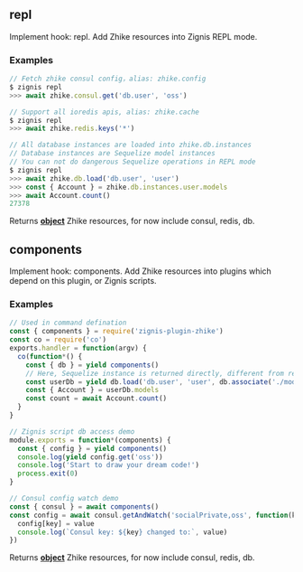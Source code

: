 <!-- Generated by documentation.js. Update this documentation by updating the source code. -->

## repl

Implement hook: repl.
Add Zhike resources into Zignis REPL mode.

### Examples

```javascript
// Fetch zhike consul config，alias: zhike.config
$ zignis repl
>>> await zhike.consul.get('db.user', 'oss')
```

```javascript
// Support all ioredis apis, alias: zhike.cache
$ zignis repl
>>> await zhike.redis.keys('*')
```

```javascript
// All database instances are loaded into zhike.db.instances
// Database instances are Sequelize model instances
// You can not do dangerous Sequelize operations in REPL mode
$ zignis repl
>>> await zhike.db.load('db.user', 'user')
>>> const { Account } = zhike.db.instances.user.models
>>> await Account.count()
27378
```

Returns **[object][1]** Zhike resources, for now include consul, redis, db.

## components

Implement hook: components.
Add Zhike resources into plugins which depend on this plugin, or Zignis scripts.

### Examples

```javascript
// Used in command defination
const { components } = require('zignis-plugin-zhike')
const co = require('co')
exports.handler = function(argv) {
  co(function*() {
    const { db } = yield components()
    // Here, Sequelize instance is returned directly, different from repl hook
    const userDb = yield db.load('db.user', 'user', db.associate('./models'))
    const { Account } = userDb.models
    const count = await Account.count()
  }
}
```

```javascript
// Zignis script db access demo
module.exports = function*(components) {
  const { config } = yield components()
  console.log(yield config.get('oss'))
  console.log('Start to draw your dream code!')
  process.exit(0)
}
```

```javascript
// Consul config watch demo
const { consul } = await components()
const config = await consul.getAndWatch('socialPrivate,oss', function(key, value) {
  config[key] = value
  console.log(`Consul key: ${key} changed to:`, value)
})
```

Returns **[object][1]** Zhike resources, for now include consul, redis, db.

[1]: https://developer.mozilla.org/docs/Web/JavaScript/Reference/Global_Objects/Object
